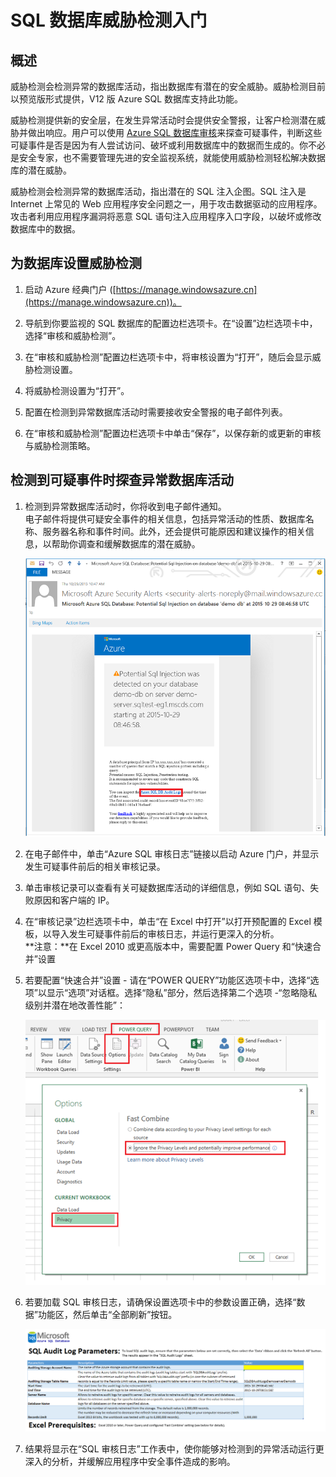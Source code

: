<properties
   pageTitle="SQL 数据库威胁检测入门"
   description="如何开始在 Azure 经典门户中使用 SQL 数据库威胁检测"
   services="sql-database"
   documentationCenter=""
   authors="ronitr"
   manager="jeffreyg"
   editor="v-romcal"/>

<tags
   ms.service="sql-database"
   ms.date="10/29/2015"
   wacn.date="01/05/2016"/>


# SQL 数据库威胁检测入门

## 概述

威胁检测会检测异常的数据库活动，指出数据库有潜在的安全威胁。威胁检测目前以预览版形式提供，V12 版 Azure SQL 数据库支持此功能。

威胁检测提供新的安全层，在发生异常活动时会提供安全警报，让客户检测潜在威胁并做出响应。用户可以使用 [Azure SQL 数据库审核](/documentation/articles/sql-database-auditing-get-started)来探查可疑事件，判断这些可疑事件是否是因为有人尝试访问、破坏或利用数据库中的数据而生成的。你不必是安全专家，也不需要管理先进的安全监视系统，就能使用威胁检测轻松解决数据库的潜在威胁。

威胁检测会检测异常的数据库活动，指出潜在的 SQL 注入企图。SQL 注入是 Internet 上常见的 Web 应用程序安全问题之一，用于攻击数据驱动的应用程序。攻击者利用应用程序漏洞将恶意 SQL 语句注入应用程序入口字段，以破坏或修改数据库中的数据。


## 为数据库设置威胁检测

1. 启动 Azure 经典门户 ([https://manage.windowsazure.cn](https://manage.windowsazure.cn))。

2. 导航到你要监视的 SQL 数据库的配置边栏选项卡。在“设置”边栏选项卡中，选择“审核和威胁检测”。



3. 在“审核和威胁检测”配置边栏选项卡中，将审核设置为“打开”，随后会显示威胁检测设置。



4. 将威胁检测设置为“打开”。

5. 配置在检测到异常数据库活动时需要接收安全警报的电子邮件列表。

6. 在“审核和威胁检测”配置边栏选项卡中单击“保存”，以保存新的或更新的审核与威胁检测策略。



## 检测到可疑事件时探查异常数据库活动

1. 检测到异常数据库活动时，你将收到电子邮件通知。<br/> 电子邮件将提供可疑安全事件的相关信息，包括异常活动的性质、数据库名称、服务器名称和事件时间。此外，还会提供可能原因和建议操作的相关信息，以帮助你调查和缓解数据库的潜在威胁。<br/>

	![导航窗格][4]

2. 在电子邮件中，单击“Azure SQL 审核日志”链接以启动 Azure 门户，并显示发生可疑事件前后的相关审核记录。



3. 单击审核记录可以查看有关可疑数据库活动的详细信息，例如 SQL 语句、失败原因和客户端的 IP。



4. 在“审核记录”边栏选项卡中，单击“在 Excel 中打开”以打开预配置的 Excel 模板，以导入发生可疑事件前后的审核日志，并运行更深入的分析。<br/> **注意：**在 Excel 2010 或更高版本中，需要配置 Power Query 和“快速合并”设置



5. 若要配置“快速合并”设置 - 请在“POWER QUERY”功能区选项卡中，选择“选项”以显示“选项”对话框。选择“隐私”部分，然后选择第二个选项 -“忽略隐私级别并潜在地改善性能”：

	![导航窗格][8]

6. 若要加载 SQL 审核日志，请确保设置选项卡中的参数设置正确，选择“数据”功能区，然后单击“全部刷新”按钮。

	![导航窗格][9]

7. 结果将显示在“SQL 审核日志”工作表中，使你能够对检测到的异常活动运行更深入的分析，并缓解应用程序中安全事件造成的影响。


<!--Image references-->
[1]: ./media/sql-database-threat-detection-get-started/1_td_click_on_settings.png
[2]: ./media/sql-database-threat-detection-get-started/2_td_turn_on_auditing.png
[3]: ./media/sql-database-threat-detection-get-started/3_td_turn_on_threat_detection.png
[4]: ./media/sql-database-threat-detection-get-started/4_td_email.png
[5]: ./media/sql-database-threat-detection-get-started/5_td_audit_records.png
[6]: ./media/sql-database-threat-detection-get-started/6_td_audit_record_details.png
[7]: ./media/sql-database-threat-detection-get-started/7_td_audit_records_open_excel.png
[8]: ./media/sql-database-threat-detection-get-started/8_td_excel_fast_combine.png
[9]: ./media/sql-database-threat-detection-get-started/9_td_excel_parameters.png

<!---HONumber=Mooncake_1221_2015-->
